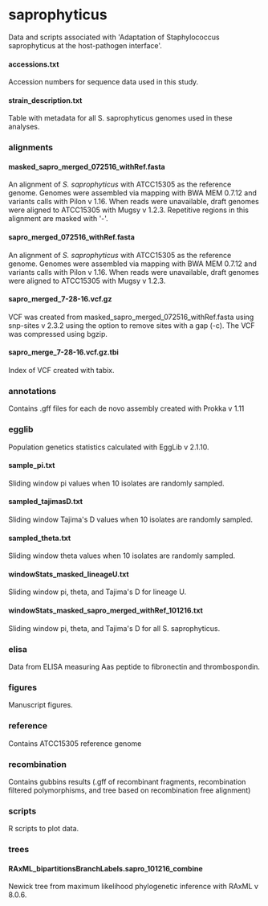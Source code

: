 # saprophyticus
Data and scripts associated with 'Adaptation of Staphylococcus saprophyticus at the host-pathogen interface'.

#### accessions.txt
Accession numbers for sequence data used in this study.

#### strain_description.txt
Table with metadata for all S. saprophyticus genomes used in these analyses.

### alignments
#### masked\_sapro\_merged\_072516\_withRef.fasta
An alignment of _S. saprophyticus_ with ATCC15305 as the reference genome. Genomes were
assembled via mapping with BWA MEM 0.7.12 and variants calls with Pilon v 1.16. When reads were unavailable, draft genomes were aligned to ATCC15305 with Mugsy v 1.2.3. Repetitive regions in this alignment are masked with '-'.

#### sapro\_merged\_072516\_withRef.fasta
An alignment of _S. saprophyticus_ with ATCC15305 as the reference genome. Genomes were
assembled via mapping with BWA MEM 0.7.12 and variants calls with Pilon v 1.16. When reads were unavailable, draft genomes were aligned to ATCC15305 with Mugsy v 1.2.3.

#### sapro\_merged\_7-28-16.vcf.gz
VCF was created from masked\_sapro\_merged\_072516\_withRef.fasta using snp-sites v 2.3.2 using the option to remove sites with a gap (-c). The VCF was compressed using bgzip.

#### sapro\_merge\_7-28-16.vcf.gz.tbi
Index of VCF created with tabix.

### annotations
Contains .gff files for each de novo assembly created with Prokka v 1.11

### egglib
Population genetics statistics calculated with EggLib v 2.1.10. 
#### sample\_pi.txt
Sliding window pi values when 10 isolates are randomly sampled.
#### sampled\_tajimasD.txt
Sliding window Tajima's D values when 10 isolates are randomly sampled.
#### sampled\_theta.txt
Sliding window theta values when 10 isolates are randomly sampled.
#### windowStats\_masked\_lineageU.txt
Sliding window pi, theta, and Tajima's D for lineage U.
#### windowStats\_masked\_sapro\_merged\_withRef\_101216.txt
Sliding window pi, theta, and Tajima's D for all S. saprophyticus.

### elisa
Data from ELISA measuring Aas peptide to fibronectin and thrombospondin.

### figures
Manuscript figures.

### reference
Contains ATCC15305 reference genome

### recombination
Contains gubbins results (.gff of recombinant fragments, recombination filtered polymorphisms, and tree based on recombination free alignment)

### scripts
R scripts to plot data.

### trees
#### RAxML\_bipartitionsBranchLabels.sapro\_101216\_combine
Newick tree from maximum likelihood phylogenetic inference with RAxML v 8.0.6.
